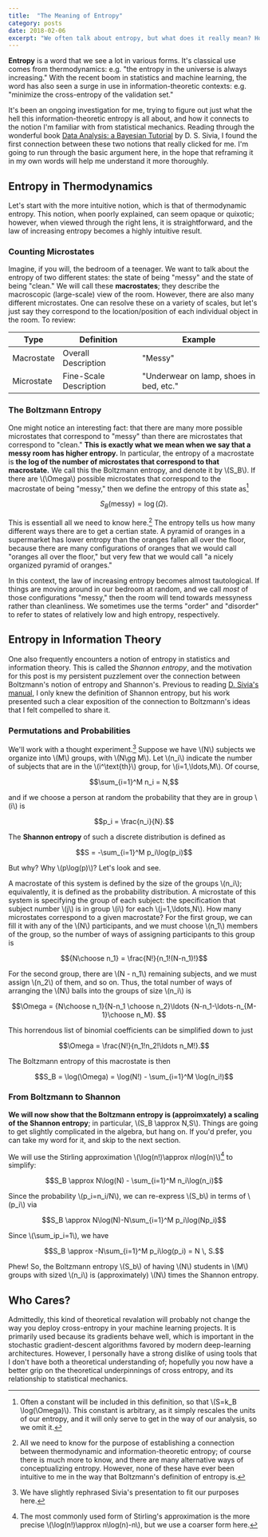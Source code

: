 ```yaml
---
title:  "The Meaning of Entropy"
category: posts
date: 2018-02-06
excerpt: "We often talk about entropy, but what does it really mean? How do its various uses relate to one another? How does the entropy of a sequence relate to the entropy of a physical state of matter?"
---
```


**Entropy** is a word that we see a lot in various forms. It's classical use
  comes from thermodynamics: e.g. "the entropy in the universe is always
  increasing." With the recent boom in statistics and machine learning, the word
  has also seen a surge in use in information-theoretic contexts: e.g. "minimize
  the cross-entropy of the validation set." 
  
  It's been an ongoing investigation for me, trying to figure out just what the
  hell this information-theoretic entropy is all about, and how it connects to
  the notion I'm familiar with from statistical mechanics. Reading through the
  wonderful book [Data Analysis: a Bayesian Tutorial][1] by D. S. Sivia, I
  found the first connection between these two notions that really clicked for
  me. I'm going to run through the basic argument here, in the hope that
  reframing it in my own words will help me understand it more thoroughly.
  
  
## Entropy in Thermodynamics

Let's start with the more intuitive notion, which is that of thermodynamic
entropy. This notion, when poorly explained, can seem opaque or quixotic;
however, when viewed through the right lens, it is straightforward, and the law
of increasing entropy becomes a highly intuitive result.

### Counting Microstates

Imagine, if you will, the bedroom of a teenager. We want to talk about the
entropy of two different states: the state of being "messy" and the state of
being "clean." We will call these **macrostates**; they describe the macroscopic
(large-scale) view of the room. However, there are also many different
microstates. One can resolve these on a variety of scales, but let's just say
they correspond to the location/position of each individual object in the
room. To review: 

Type       | Definition             | Example
-----------|------------------------|------------------
Macrostate | Overall Description    | "Messy"
Microstate | Fine-Scale Description | "Underwear on lamp, shoes in bed, etc."

### The Boltzmann Entropy

One might notice an interesting fact: that there are many more possible
microstates that correspond to "messy" than there are microstates that
correspond to "clean." **This is exactly what we mean when we say that a messy
room has higher entropy.** In particular, the entropy of a macrostate is **the
log of the number of microstates that correspond to that macrostate.** We call
this the Boltzmann entropy, and denote it by \\(S_B\\). If there are
\\(\Omega\\) possible microstates that correspond to the macrostate of being
"messy," then we define the entropy of this state as[^fnote2]

$$S_B(\text{messy}) = \log(\Omega).$$

This is essentiall all we need to know here.[^fnote1] The entropy tells us how many
different ways there are to get a certian state. A pyramid of oranges in a
supermarket has lower entropy than the oranges fallen all over the floor,
because there are many configurations of oranges that we would call "oranges all
over the floor," but very few that we would call "a nicely organized pyramid of
oranges." 

In this context, the law of increasing entropy becomes almost tautological. If
things are moving around in our bedroom at random, and we call *most* of those
configurations "messy," then the room will tend towards messyness rather than
cleanliness. We sometimes use the terms "order" and "disorder" to refer to
states of relatively low and high entropy, respectively.

## Entropy in Information Theory

One also frequently encounters a notion of entropy in statistics and information
theory. This is called the *Shannon entropy*, and the motivation for this post
is my persistent puzzlement over the connection between Boltzmann's notion of
entropy and Shannon's. Previous to reading [D. Sivia's manual][1], I only knew
the definition of Shannon entropy, but his work presented such a clear
exposition of the connection to Boltzmann's ideas that I felt compelled to share it.

### Permutations and Probabilities

We'll work with a thought experiment.[^fnote3] Suppose we have \\(N\\) subjects
we organize into \\(M\\) groups, with \\(N\gg M\\). Let \\(n_i\\) indicate the
number of subjects that are in the \\(i^\text{th}\\) group, for
\\(i=1,\ldots,M\\). Of course,

$$\sum_{i=1}^M n_i = N,$$

and if we choose a person at random the probability that they are in group
\\(i\\) is

$$p_i = \frac{n_i}{N}.$$

The **Shannon entropy** of such a discrete distribution is defined as 

$$S = -\sum_{i=1}^M p_i\log(p_i)$$

But why? Why \\(p\log(p)\\)? Let's look and see.

A macrostate of this system is defined by the size of the groups \\(n_i\\);
equivalently, it is defined as the probability distribution. A microstate of
this system is specifying the group of each subject: the specification that
subject number \\(j\\) is in group \\(i\\) for each \\(j=1,\ldots,N\\). How many
microstates correspond to a given macrostate? For the first group, we can fill
it with any of the \\(N\\) participants, and we must choose \\(n_1\\) members of
the group, so the number of ways of assigning participants to this group is 

$${N\choose n_1} = \frac{N!}{n_1!(N-n_1)!}$$

For the second group, there are \\(N - n_1\\) remaining subjects, and we must assign
\\(n_2\\) of them, and so on. Thus, the total number of ways of arranging the
\\(N\\) balls into the groups of size \\(n_i\\) is

$$\Omega = {N\choose n_1}{N-n_1 \choose n_2}\ldots {N-n_1-\ldots-n_{M-1}\choose n_M}. $$

This horrendous list of binomial coefficients can be simplified down to just

$$\Omega =  \frac{N!}{n_1!n_2!\ldots n_M!}.$$

The Boltzmann entropy of this macrostate is then

$$S_B = \log(\Omega) = \log(N!) - \sum_{i=1}^M \log(n_i!)$$

### From Boltzmann to Shannon

**We will now show that the Boltzmann entropy is (approimxately) a scaling of the
Shannon entropy**; in particular, \\(S_B \approx N\,S\\). Things are going to get
slightly complicated in the algebra, but hang on. If you'd prefer, you can take
my word for it, and skip to the next section.

We will use the Stirling approximation \\(\log(n!)\approx n\log(n)\\)[^fnote4]
to simplify:

$$S_B \approx N\log(N) - \sum_{i=1}^M n_i\log(n_i)$$

Since the probability \\(p_i=n_i/N\\), we can re-express \\(S_b\\) in terms of
\\(p_i\\) via 

$$S_B \approx N\log(N)-N\sum_{i=1}^M p_i\log(Np_i)$$

Since \\(\sum_ip_i=1\\), we have

$$S_B \approx -N\sum_{i=1}^M p_i\log(p_i) = N \, S.$$

Phew! So, the Boltzmann entropy \\(S_b\\) of having \\(N\\) students in \\(M\\)
groups with sized \\(n_i\\) is (approximately) \\(N\\) times the Shannon
entropy.

## Who Cares?

Admittedly, this kind of theoretical revalation will probably not change the way
you deploy cross-entropy in your machine learning projects. It is primarily used
because its gradients behave well, which is important in the stochastic
gradient-descent algorithms favored by modern deep-learning
architectures. However, I personally have a strong dislike of using tools that I
don't have both a theoretical understanding of; hopefully you now have a better
grip on the theoretical underpinnings of cross entropy, and its relationship to
statistical mechanics.


<!-------------------------------- FOOTER ----------------------------> 

[1]: https://www.amazon.com/Data-Analysis-Bayesian-Devinderjit-Sivia/dp/0198568320

[^fnote2]: Often a constant will be included in this definition, so that
    \\(S=k_B \log(\Omega)\\). This constant is arbitrary, as it simply rescales
    the units of our entropy, and it will only serve to get in the way of our
    analysis, so we omit it.
	
[^fnote1]: All we need to know for the purpose of establishing a connection
    between thermodynamic and information-theoretic entropy; of course there is
    much more to know, and there are many alternative ways of conceptualizing
    entropy. However, none of these have ever been intuitive to me in the way
    that Boltzmann's definition of entropy is.

[^fnote3]: We have slightly rephrased Sivia's presentation to fit our purposes here.

[^fnote4]: The most commonly used form of Stirling's approximation is the more
    precise \\(\log(n!)\approx n\log(n)-n\\), but we use a coarser form here.
